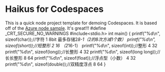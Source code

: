
# Haikus for Codespaces

This is a quick node project template for demoing Codespaces. It is based off of the [Azure node sample](https://github.com/Azure-Samples/nodejs-docs-hello-world). It's great!!!
#define  _CRT_SECURE_NO_WARNINGS
#include<stdio.h>
int main()
{
	printf("%d\n", sizeof(char));//字符          1     8bit  最多存储2*8-1（2的8次方减1个数）
	printf("%d\n", sizeof(short));//短整形        2    16 （2*16-1）
	printf("%d\n", sizeof(int));//整形             4   32
	printf("%d\n", sizeof(long));//长整形           4  32
	printf("%d\n", sizeof(long long));//长长整形    8  64
	printf("%d\n", sizeof(float));//浮点型（小数）  4  32
	printf("%d\n", sizeof(double));//双精度浮点     8  64
}
